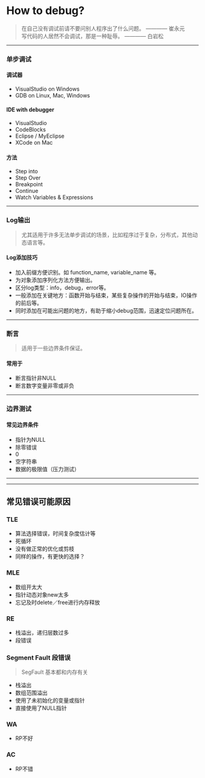 # How to debug?
> 在自己没有调试前请不要问别人程序出了什么问题。        ———— 崔永元  
> 写代码的人居然不会调试，那是一种耻辱。                ———— 白岩松

---
### 单步调试

#### 调试器
+ VisualStudio on Windows
+ GDB on Linux, Mac, Windows

#### IDE with debugger
+ VisualStudio
+ CodeBlocks
+ Eclipse / MyEclipse
+ XCode on Mac

#### 方法
+ Step into
+ Step Over
+ Breakpoint
+ Continue
+ Watch Variables & Expressions

---
### Log输出
> 尤其适用于许多无法单步调试的场景，比如程序过于复杂，分布式，其他动态语言等。

#### Log添加技巧
+ 加入前缀方便识别。如 function_name, variable_name 等。
+ 为对象添加序列化方法方便输出。
+ 区分log类型：info，debug，error等。
+ 一般添加在关键地方：函数开始与结束，某些复杂操作的开始与结束，IO操作的前后等。
+ 同时添加在可能出问题的地方，有助于缩小debug范围，迅速定位问题所在。

---
### 断言
> 适用于一些边界条件保证。

#### 常用于
+ 断言指针非NULL
+ 断言数字变量非零或非负

---
### 边界测试
#### 常见边界条件
+ 指针为NULL
+ 除零错误
+ 0
+ 空字符串
+ 数据的极限值（压力测试）

***
***
## 常见错误可能原因
### TLE
+ 算法选择错误，时间复杂度估计等
+ 死循环
+ 没有做正常的优化或剪枝
+ 同样的操作，有更快的选择？

### MLE
+ 数组开太大
+ 指针动态对象new太多
+ 忘记及时delete／free进行内存释放

### RE
+ 栈溢出，递归层数过多
+ 段错误

### Segment Fault 段错误
> SegFault 基本都和内存有关

+ 栈溢出
+ 数组范围溢出
+ 使用了未初始化的变量或指针
+ 直接使用了NULL指针

### WA
+ RP不好

### AC
+ RP不错

